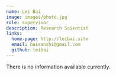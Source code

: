 ```yaml
---
name: Lei Bai
image: images/photo.jpg
role: supervisor
description: Research Scientist
links:
  home-page: http://leibai.site
  email: baisanshi@gmail.com
  github: leibai
---
```


There is no information available currently.
